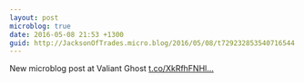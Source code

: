 ```yaml
---
layout: post
microblog: true
date: 2016-05-08 21:53 +1300
guid: http://JacksonOfTrades.micro.blog/2016/05/08/t729232853540716544.html
---
```

New microblog post at Valiant Ghost [t.co/XkRfhFNHl...](https://t.co/XkRfhFNHl0)
